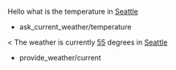 Hello what is the temperature in [Seattle](city)
* ask_current_weather/temperature

< The weather is currently [55](temperature) degrees in [Seattle](city)
* provide_weather/current
